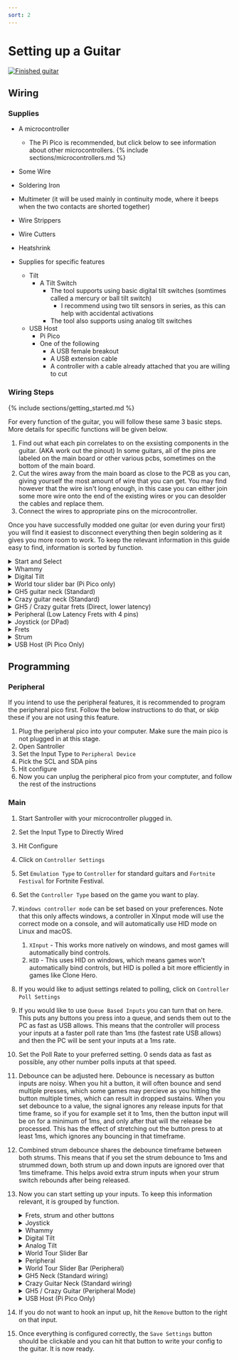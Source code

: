 ```yaml
---
sort: 2
---
```


# Setting up a Guitar

[![Finished guitar](/assets/images/direct.jpg)](/assets/images/direct.jpg)

## Wiring

### Supplies

- A microcontroller

  - The Pi Pico is recommended, but click below to see information about other microcontrollers.
    {% include sections/microcontrollers.md %}

- Some Wire
- Soldering Iron
- Multimeter (it will be used mainly in continuity mode, where it beeps when the two contacts are shorted together)
- Wire Strippers
- Wire Cutters
- Heatshrink

- Supplies for specific features
  - Tilt
    - A Tilt Switch
      - The tool supports using basic digital tilt switches (somtimes called a mercury or ball tilt switch)
        - I recommend using two tilt sensors in series, as this can help with accidental activations
      - The tool also supports using analog tilt switches
  - USB Host
    - Pi Pico
    - One of the following
      - A USB female breakout
      - A USB extension cable
      - A controller with a cable already attached that you are willing to cut

### Wiring Steps

{% include sections/getting_started.md %}

For every function of the guitar, you will follow these same 3 basic steps. More details for specific functions will be given below.

1. Find out what each pin correlates to on the exsisting components in the guitar. (AKA work out the pinout) In some guitars, all of the pins are labeled on the main board or other various pcbs, sometimes on the bottom of the main board.
2. Cut the wires away from the main board as close to the PCB as you can, giving yourself the most amount of wire that you can get. You may find however that the wire isn't long enough, in this case you can either join some more wire onto the end of the existing wires or you can desolder the cables and replace them.
3. Connect the wires to appropriate pins on the microcontroller.

Once you have successfully modded one guitar (or even during your first) you will find it easiest to disconnect everything then begin soldering as it gives you more room to work. To keep the relevant information in this guide easy to find, information is sorted by function.

<details>
    <summary>Start and Select</summary>

[![360startselect](/assets/images/360startselect.jpg)](/assets/images/360startselect.jpg)

[![wiilpstartselect](/assets/images/wiiLPstartselect.jpg)](/assets/images/wiiLPstartselect.jpg)

1. If it is not labeled on the motherboard, you need to figure out which pin (or pins) is GND. If you remove the membrane, you will be able to see which pin connects to both start and select by following the traces - that pin is GND. (if there are multiple "grounds" they may be labeled as col, or column) Marking GND with a sharpie or using a differently colored wire is reccomended. If you are still unsure, the multimeter can help you confirm if you have the wires correct, as it will beep when you hit a button and have the correct wires. There are examples of the 360 WT and WiiLP above.
2. Connect the common ground to a GND on the microcontroller. If there are two ground wires, you can twist them together and put them in one ground pin on the microcontroller. This will sometimes be necessary when using a microcontroller that has a smaller number of pins.
3. Connect each button to an unused digital pin on the microcontroller.

```note
To wire an xplorer start/select board you will have to solder directly to the contacts and cut the traces that connect to each contact. It is not recommended you try to mod an xplorer as your first project because this can be difficult.
Note that with the Pi Pico, you can instead just hook these inputs up over USB, and avoid soldering them.
```

</details>

<details>
    <summary>Whammy</summary>

1. With most whammy's there are 3 pins. (if there are 4, you do not need the fourth. 2 pins is discussed below) The middle pin is the data pin, one outer pin is V<sub>CC</sub> while the other pin is GND (it doesn't matter which one, you can flip it when programming later if needed). Whammy needs to go to an analogue pin.
2. Connect V<sub>CC</sub> and GND to the microcontroller. (the two outside wires)
   - If your whammy is not responding correctly in game, you may need to swap V<sub>CC</sub> and GND around.
3. Connect the data (middle) pin to an analogue pin on the microcontroller. These are labeled with an A on the microcontroller.

If you are working on a controller with only "2" pins as shown below, you will need to desolder the bridged pins and run 3 wires yourself as noted above for the whammy to work best with the configurator.

[![2pinwhammy](/assets/images/2wirewhammy.jpg)](/assets/images/2wirewhammy.jpg)

</details>

<details>
    <summary>Digital Tilt</summary>

1. Connect one pin of the first tilt sensor to ground
2. Connect the other pin of the first tilt sensor to a pin on the second tilt sensor
3. Connect the other pin of the second tilt sensor to a digital pin on your microcontroller.
4. Affix the sensors to your guitar. You will need to play around with their position to get them to activate at the exact point you want tilt activating.
</details>

<details>
    <summary>World tour slider bar (Pi Pico only)</summary>

The world tour slider bar originally used a single wire to connect between the bar and the main PCB. This caused a lot of problems, as the format of data being sent over this wire is not optimal for speed, and it limits the combinations of frets we can read from the slider bar. To combat this, we bypass the chip generating this data, and opt to build it outselves from the raw slider pads. This does use more pins though, so you may find that it is difficult to reuse the original neck connector. If you have problems doing this, you can use the [peripheral feature](https://santroller.tangentmc.net/wiring_guides/peripheral.html) to put a second Pi Pico in the neck, which will allow for putting all neck inputs over a couple of wires, saving pins.

1. Connect the following pins using the image below as a guide

   [![World tour slider pins](/assets/images/wt_pins.png)](/assets/images/wt_pins.png)

   1. Connect S0, S1 and S2 to seperate digital pins on the Pi Pico. You will need to solder directly to the chip on the PCB.
   2. Connect the input pin to a digital pin on the Pi Pico. You will need to solder directly to the chip on the PCB.
   3. Connect a 1Mohm resistor between the input pin and ground.
   4. Connect wires from the ground trace to ground on the Pi Pico, and from the V<sub>CC</sub> trace to the 3v3 pin on the pi pico.
   5. Make sure you remember these pin numbers, as pin detection does not work for slider bars.

2. Cut the traces indicated with red lines in the following image.

   [![World tour slider traces](/assets/images/wt_traces.png)](/assets/images/wt_traces.png)

</details>

<details>
    <summary>GH5 guitar neck (Standard)</summary>

1. Hook up V<sub>CC</sub> (marked as V or V<sub>CC</sub>) and GND (marked as GND or G) to the microcontroller
2. Hook up SDA (Marked as D) and SCL (marked as C) to the microcontroller

   | Microcontroller               | SDA (D)                          | SCL (C)                          |
   | ----------------------------- | -------------------------------- | -------------------------------- |
   | Pi Pico (Recommended)         | GP18                             | GP19                             |
   | Pro Micro, Leonardo, Micro    | 2                                | 3                                |
   | Uno                           | A4                               | A5                               |
   | Mega                          | 20                               | 21                               |
   | Pi Pico (Advanced, Channel 0) | GP0, GP4, GP8, GP12, GP16, GP20  | GP1, GP5, GP9, GP13, GP17, GP21  |
   | Pi Pico (Advanced, Channel 1) | GP2, GP6, GP10, GP14, GP18, GP26 | GP3, GP7, GP11, GP15, GP19, GP27 |

</details>

<details>
    <summary>Crazy guitar neck (Standard)</summary>

[![crazy guitar](/assets/images/crazy-guitar.png)](/assets/images/crazy-guitar.png)

1. Hook up V<sub>CC</sub>, GND, SCL and SDA pins to your microcontroller. Note that this is one of the few I2C devices that works perfectly fine on 5v.
2. Hook up SDA (Marked as D) and SCL (marked as C) to the microcontroller

   | Microcontroller               | SDA (D)                          | SCL (C)                          |
   | ----------------------------- | -------------------------------- | -------------------------------- |
   | Pi Pico (Recommended)         | GP18                             | GP19                             |
   | Pro Micro, Leonardo, Micro    | 2                                | 3                                |
   | Uno                           | A4                               | A5                               |
   | Mega                          | 20                               | 21                               |
   | Pi Pico (Advanced, Channel 0) | GP0, GP4, GP8, GP12, GP16, GP20  | GP1, GP5, GP9, GP13, GP17, GP21  |
   | Pi Pico (Advanced, Channel 1) | GP2, GP6, GP10, GP14, GP18, GP26 | GP3, GP7, GP11, GP15, GP19, GP27 |
   </details>

<details>
    <summary>GH5 / Crazy guitar frets (Direct, lower latency)</summary>

1. If you wish to bypass the neck connector for your frets, there are two choices, you can opt to wire the frets directly from the fret pcb to the pico, or you can use peripheral mode and avoid needing to run more wires.
2. For direct mode, run a wire from the fret pin to a pin on the pico, and make sure there is a wire from the ground pin on the fret pcb to the picos ground pin.
</details>

<details>
    <summary>Peripheral (Low Latency Frets with 4 pins)</summary>

1. In some cases, you may want to poll frets directly, but you still wish to use a neck connector that does not have enough pins to connect the frets. You can get around this by putting a second Pi Pico in the neck.
2. Choose some SDA and SCL pins on each Pico, and connect them by these pins.

   | Microcontroller               | SDA                              | SCL                              |
   | ----------------------------- | -------------------------------- | -------------------------------- |
   | Pi Pico (Recommended)         | GP18                             | GP19                             |
   | Pi Pico (Advanced, Channel 0) | GP0, GP4, GP8, GP12, GP16, GP20  | GP1, GP5, GP9, GP13, GP17, GP21  |
   | Pi Pico (Advanced, Channel 1) | GP2, GP6, GP10, GP14, GP18, GP26 | GP3, GP7, GP11, GP15, GP19, GP27 |
</details>

<details>
    <summary>Joystick (or DPad)</summary>

For d-pads that are integrated with the main board it is advised you skip wiring the dpad as you have to solder directly to the contacts and run wires accross the board. You will either be able to use your keyboard for these buttons, or they really won't really be needed as the games were designed to be controlled with the guitar alone. Below is an example of what this can look like, and why it is advisable to skip.

[![curseddpad](/assets/images/curseddpad.jpg)](/assets/images/curseddpad.jpg)

For guitars with a DPad that is seperate, it will be much easier to wire as you can follow the traces and wire it to the pins like you would for start/select.

[![wtdpad](/assets/images/wtdpad.jpg)](/assets/images/wtdpad.jpg)

1.  Find ground. There will be a single common ground and a pin for each direction or multiple "grounds" depending on the model. (some may once again be labeled as col or column) Just like for start and select, you will need to follow the traces to figure out which pin is GND. Mark GND, then connect it to a GND pin on the microcontroller. If there are more than one ground wires, you can twist them together and combine them again.
2.  Up and down on the dpad MUST be connected to the same pins you will be using for strum. You will want to twist those wires together and solder them to the same pin. You may want to wait until you are working on the strum to connect these pins.
3.  Home, left, and right can be connected to any unused digital pin on the microcontroller.

For guitars with a joystick, there will be four pins, one is V<sub>CC</sub>, one is GND, one is the x axis and one is the y axis. You can work out which is which by tracing the traces, however on some guitars the traces are labelled for you. The joystick needs to go to an analogue pin (one of the A pins)

</details>

<details>
    <summary>Frets</summary>

1. For the frets, if it is not labeled it is easiest to open up the neck and follow the traces between the fret contacts. The ground wire traces will connect to all of the fret contacts, whereas a fret trace will lead to a single fret contact. At the end of this guide, there are some images for known neck pinouts. If using the multimeter, test between the fret wire and the ground wire, and the multimeter should beep when the fret is pressed.
2. Connect the common grounds to a ground pin on the microcontroller.
3. Connect each fret to its own unused digital pin.
</details>

<details>
    <summary>Strum</summary>

The Strum switches are similar to the start and select buttons, they will be three wires on some guitars. For these situations it is easy enough to connect to the microcontroller.

1. Connect Strum
2. Connect the common ground to a GND on the microcontroller.
3. Connect each strum switch to seperate unused pins on the microcontroller.

On others, the Strum switches are a part of the main PCB, and you will need to solder directly to the strum switches, which should poke out the back of the main PCB. For example, on a wiitar, you will see the following:

[![Wii Strum PCB](/assets/images/wii-strum.jpg)](/assets/images/wii-strum.jpg)

In this case, there are two grounds that will be shorted together, so with the multimeter, you should be able to work out which pins are ground, by testing a pin from each switch, and working out which ones are shorted together by it beeping.

Note that you can also choose to replace the original PCB with a 3D printed strum switch holder. If you want to go that route, there are some designs around for various guitars. The image at the beginning of this guide shows how this would look.

When the strums are part of the main board you will need to cut the traces or you will have phantom inputs as your signal will still be traveling through the motherboard. (this is when your strum switches constantly input and you likely cannot autobind inputs in the configurator) You will need to take a knife and cut any traces that connect to the strum switches. In the picture below, the person did not cut many traces as they knew which ones were causing phantom inputs. Cutting extra traces is not going to affect your arduino guitar, as none of the traces are used except the one that connects the two grounds of the switches together. Even if you accidentally cut that trace, you will be able to connect the grounds again with a little extra wire.

[![Trace Cuts on PCB](/assets/images/trace%20cuts.jpg)](/assets/images/trace%20cuts.jpg)

</details>

<details>
    <summary>USB Host (Pi Pico Only)</summary>
If you want to use your controller on an unmodifed Xbox 360 or Xbox One or Xbox Series, you can wire a USB port to the Pi Pico. You can also use this feature if your  guitar is USB based (like the xplorer) and you would rather pass some inputs through instead of wiring them manually, such as the dpad or start and select on the xplorer.

1. If you are using a USB extension cable, cut it in half and expose the four cables.
2. Hook up the V+ (Red) to the VBUS pin on your Pi Pico
3. Hook up the V- (Black) to ground on your Pi Pico
4. Hook up D+ (Green) to a unused digital pin.
5. Hook up D- (White) to the digital pin directly after D+. For example, you can hook up D+ to GP2 and D- to GP3.

</details>

## Programming

### Peripheral

If you intend to use the peripheral features, it is recommended to program the peripheral pico first. Follow the below instructions to do that, or skip these if you are not using this feature.

1.  Plug the peripheral pico into your computer. Make sure the main pico is not plugged in at this stage.
2.  Open Santroller
3.  Set the Input Type to `Peripheral Device`
4.  Pick the SCL and SDA pins
5.  Hit configure
6.  Now you can unplug the peripheral pico from your comptuter, and follow the rest of the instructions

### Main

1.  Start Santroller with your microcontroller plugged in.
2.  Set the Input Type to Directly Wired
3.  Hit Configure
4.  Click on `Controller Settings`
5.  Set `Emulation Type` to `Controller` for standard guitars and `Fortnite Festival` for Fortnite Festival.
6.  Set the `Controller Type` based on the game you want to play.
7.  `Windows controller mode` can be set based on your preferences. Note that this only affects windows, a controller in XInput mode will use the correct mode on a console, and will automatically use HID mode on Linux and macOS.
    1. `XInput` - This works more natively on windows, and most games will automatically bind controls.
    2. `HID` - This uses HID on windows, which means games won't automatically bind controls, but HID is polled a bit more efficiently in games like Clone Hero.
8.  If you would like to adjust settings related to polling, click on `Controller Poll Settings`
9.  If you would like to use `Queue Based Inputs` you can turn that on here. This puts any buttons you press into a queue, and sends them out to the PC as fast as USB allows. This means that the controller will process your inputs at a faster poll rate than 1ms (the fastest rate USB allows) and then the PC will be sent your inputs at a 1ms rate.
10. Set the Poll Rate to your preferred setting. 0 sends data as fast as possible, any other number polls inputs at that speed.
11. Debounce can be adjusted here. Debounce is necessary as button inputs are noisy. When you hit a button, it will often bounce and send multiple presses, which some games may percieve as you hitting the button multiple times, which can result in dropped sustains. When you set debounce to a value, the signal ignores any release inputs for that time frame, so if you for example set it to 1ms, then the button input will be on for a minimum of 1ms, and only after that will the release be processed. This has the effect of stretching out the button press to at least 1ms, which ignores any bouncing in that timeframe.
12. Combined strum debounce shares the debounce timeframe between both strums. This means that if you set the strum debounce to 1ms and strummed down, both strum up and down inputs are ignored over that 1ms timeframe. This helps avoid extra strum inputs when your strum switch rebounds after being released.
13. Now you can start setting up your inputs. To keep this information relevant, it is grouped by function.
    <details>
      <summary>Frets, strum and other buttons</summary>

    1. Click on the button you want to configure, and make sure the `Input Type` is set to `Digital Pin Input`.
    2. Click on the `Find Pin` button, and then press the button on the guitar. If you have wired everything correctly, the tool should detect the pin and the icon for that button should now light up whenever the button is pressed.

    </details>
    <details>
      <summary>Joystick</summary>

    1. Click on D-pad Left, and set the `Input Type` to `Analog Pin Input`.
    2. Set `Type` to `Joystick Negative`
    3. Click on find pin and move the joystick left or right
    4. Adjust the threshold so that the D-pad Left icon lights up when you have pushed the Joystick far enough to the left. This means you can adjust how sensitive you want your joystick to be.
    5. You can do the same for D-pad right, however, set the `Type` to `Joystick Positive` instead.
    6. If you wish to also map joystick up and down, click `Add Setting` and add another Strup Up and Strum Down input. Then you can follow the above instructions again, only using negative for up and positive for down, and when detecting the pin, move the joystick up and down instead.

    </details>

    <details>
      <summary>Whammy</summary>

    1. Click on the whammy, and make sure the `Input Type` is set to `Analog Pin Input`.
    2. Click on the `Find Pin` button, and then press on the whammy. If you have wired everything correctly, the tool should detect the pin and the `Original Value` value should change when you push on the whammy.
    3. Click on `Calibrate`.
    4. Release the whammy bar and hit `Next`.
    5. Push the whammy all the way in, and hit `Next`
    6. Release the whammy again, and hit `Next`. If your whammy is noisy, you can push it in a tiny bit, and the zero position will be set to this location, which will make sure that the whammy is always considered released when it is released.
    </details>

    <details>
      <summary>Digital Tilt</summary>

    1. Click on Tilt, and make sure the `Input Type` is set to `Digital Pin Input`.
    2. Click on the `Find Pin` button, and then tilt your guitar. If you have wired everything correctly, the tool should detect the pin and the tilt icon should light up whenever you tilt the guitar.
    3. If you are using a SW520D based tilt sensor, some versions of this sensor will have an inverted output. You can turn on the `Invert` option to correct this.
    </details>

    <details>
      <summary>Analog Tilt</summary>

    1. Click on Tilt, and make sure the `Input Type` is set to `Analog Pin Input`.
    2. Click on the `Find Pin` button, and tthen tilt your guitar. If you have wired everything correctly, the tool should detect the pin and the tilt `Original Value` value should change as you tilt your guitar.
    3. Click on `Calibrate`
    4. Tilt your guitar down, and then hit `Next`
    5. Tilt the guitar up, and then hit `Next`
    6. Hold your guitar in its resting position and then hit `Next`.
    </details>

    <details>
      <summary>World Tour Slider Bar</summary>

    1. Click on Add Setting, and add a `GHWT Slider Inputs` setting
    2. Set the pins based on how you wired the WT Slider bar.
    3. Hit `Save Settings`. Note that everything else needs to be configured before you can do this.
    4. You should see data from the slider bar under `Raw Values`. The first value should increase when you tap on the green fret, and the rest of the values should also increase when you tap them.
    5. Set the threshold so that the tap bar correctly detects the currently tapped frets. A good value to start with is to use the difference between the value when a fret is released, and when it is tapped.
    6. If you would like to map the slider bar to the standard frets, you can enable "Slider to frets". Note that if you are using `Rock Band` mode, the tap bar is automatically mapped to the solo frets.
    </details>

    <details>
      <summary>Peripheral</summary>

    1. Click on `Peripheral Settings`
    2. Enable the Peripheral
    3. Set the SDA and SCL pins on the main PCB that are being connected to the peripheral.
    4. Hit save
    </details>

    <details>
      <summary>World Tour Slider Bar (Peripheral)</summary>

    1. Click on `Peripheral Settings`
    2. Enable the Peripheral
    3. Set the SDA and SCL pins that are being used by the peripheral. Normally, these will end up being the same as the ones you use for the neck itself.
    4. Click on Add Setting, and add a `GHWT Slider Inputs (Peripheral)` setting
    5. Set the pins based on how you wired the WT Slider bar.
    6. Hit `Save Settings`. Note that everything else needs to be configured before you can do this.
    7. You should see data from the slider bar under `Raw Values`. The first value should increase when you tap on the green fret, and the rest of the values should also increase when you tap them.
    8. Set the threshold so that the tap bar correctly detects the currently tapped frets. A good value to start with is to use the difference between the value when a fret is released, and when it is tapped.
    9. If you would like to map the slider bar to the standard frets, you can enable "Slider to frets". Note that if you are using `Rock Band` mode, the tap bar is automatically mapped to the solo frets.
    </details>

    <details>
      <summary>GH5 Neck (Standard wiring)</summary>

    1. The GH5 neck puts inputs over a single set of pins. This does add a bit of latency to the frets, but if you want the simplest wiring, you can keep the frets connected to the neck.
    2. Click on Add Setting, and add a `GH5 Neck Inputs` setting
    3. Set the SDA and SCL pins to the pins you used when you wired up the neck.
    4. If you would like to map the slider bar to the standard frets, you can enable "Slider to frets". Note that if you are using `Rock Band` mode, the tap bar is automatically mapped to the solo frets.
    5. Click on `enable` for each of the frets.
    </details>

    <details>
      <summary>Crazy Guitar Neck (Standard wiring)</summary>

    1. The Crazy Guitar neck puts inputs over a single set of pins. This does add a bit of latency to the frets, but if you want the simplest wiring, you can keep the frets connected to the neck.
    2. Click on Add Setting, and add a `Crazy Guitar Neck Inputs` setting
    3. Set the SDA and SCL pins to the pins you used when you wired up the neck.
    4. If you would like to map the slider bar to the standard frets, you can enable "Slider to frets". Note that if you are using `Rock Band` mode, the tap bar is automatically mapped to the solo frets.
    5. Click on `enable` for each of the frets.
    </details>

    <details>
      <summary>GH5 / Crazy Guitar (Peripheral Mode)</summary>

    1. If you wish to have better latency frets with these necks, but do not want to hardwire the frets, you can instead opt to use the peripheral mode. You can still follow the Standard wiring if you would like the slider bar to work, but then you do not need to enable the frets as we will bypass the original neck for those inputs.
    2. Click on `Peripheral Settings`
    3. Enable the Peripheral
    4. Set the SDA and SCL pins that are being used by the peripheral. Normally, these will end up being the same as the ones you use for the neck itself.
    5. Go to each fret, and set its `Input Type` to `Digital Pin Input (Peripheral)`.
    6. If you know the pin you used for the fret when it was wired to the Peripheral Pico, set it here, otherwise pick a random pin for now.
    7. Hit `Save Settings`. Note that every other setting will need to be configured before you can do this. The peripheral pico also needs to be programmed.
    8. Now that the peripheral settings are saved, you can use `Find Pin` if necessary to detect the pin your fret was hooked up to.
    </details>

    <details>
      <summary>USB Host (Pi Pico Only)</summary>

    1. Click on Add setting
    2. Find and add `USB Host inputs`
    3. Bind D+
    4. Hit Save
    5. If you plug in a supported controller, the tool should detect it and tell you what it is.
    6. If you have a modded xbox and are using `usbdsecpatch`, you can disable `Authentication for Xbox 360`.

    </details>

14. If you do not want to hook an input up, hit the `Remove` button to the right on that input.
15. Once everything is configured correctly, the `Save Settings` button should be clickable and you can hit that button to write your config to the guitar. It is now ready.
